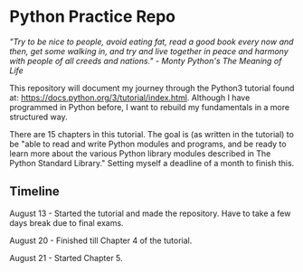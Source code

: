 # Python Practice Repo

*"Try to be nice to people, avoid eating fat, read a good book every now and then, get some walking in, and try and live together in peace and harmony with people of all creeds and nations." - Monty Python's The Meaning of Life*

This repository will document my journey through the Python3 tutorial found at: https://docs.python.org/3/tutorial/index.html. 
Although I have programmed in Python before, I want to rebuild my fundamentals in a more structured way. 

There are 15 chapters in this tutorial. The goal is (as written in the tutorial) to be "able to read and write Python modules and programs, and be ready to learn more about the various Python library modules described in The Python Standard Library." Setting myself a deadline of a month to finish this.

## Timeline

August 13 - Started the tutorial and made the repository. Have to take a few days break due to final exams.

August 20 - Finished till Chapter 4 of the tutorial.

August 21 - Started Chapter 5.